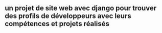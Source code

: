 ## un projet de site web avec django pour trouver des profils de développeurs avec leurs compétences et projets réalisés

